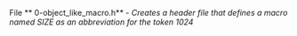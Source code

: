 File ** 0-object_like_macro.h** - *Creates a header file that defines a macro named SIZE as an abbreviation for the token 1024*

